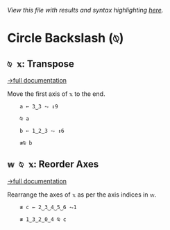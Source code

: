 *View this file with results and syntax highlighting [here](https://saltytine.github.io/BQN/help/transpose_reorderaxes.html).*

# Circle Backslash (`⍉`)

## `⍉ 𝕩`: Transpose
[→full documentation](../doc/transpose.md)

Move the first axis of `𝕩` to the end.

        a ← 3‿3 ⥊ ↕9

        ⍉ a

        b ← 1‿2‿3 ⥊ ↕6

        ≢⍉ b



## `𝕨 ⍉ 𝕩`: Reorder Axes
[→full documentation](../doc/transpose.md)

Rearrange the axes of `𝕩` as per the axis indices in `𝕨`.

        ≢ c ← 2‿3‿4‿5‿6 ⥊1

        ≢ 1‿3‿2‿0‿4 ⍉ c
